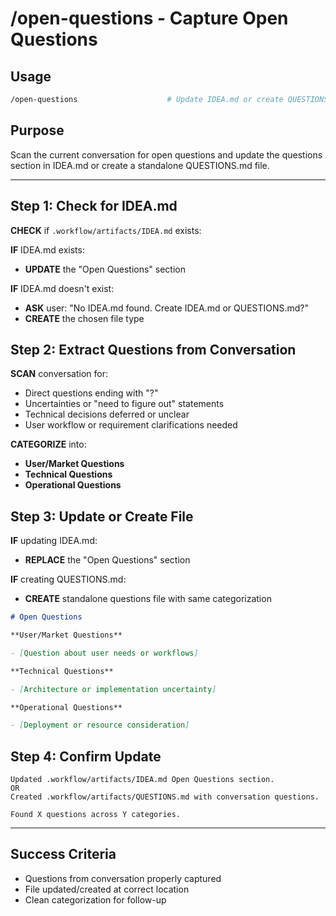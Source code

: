 # /open-questions - Capture Open Questions

## Usage

```bash
/open-questions                    # Update IDEA.md or create QUESTIONS.md with conversation questions
```

## Purpose

Scan the current conversation for open questions and update the questions section in IDEA.md or create a standalone QUESTIONS.md file.

---

## Step 1: Check for IDEA.md

**CHECK** if `.workflow/artifacts/IDEA.md` exists:

**IF** IDEA.md exists:
- **UPDATE** the "Open Questions" section

**IF** IDEA.md doesn't exist:
- **ASK** user: "No IDEA.md found. Create IDEA.md or QUESTIONS.md?"
- **CREATE** the chosen file type

## Step 2: Extract Questions from Conversation

**SCAN** conversation for:
- Direct questions ending with "?"
- Uncertainties or "need to figure out" statements  
- Technical decisions deferred or unclear
- User workflow or requirement clarifications needed

**CATEGORIZE** into:
- **User/Market Questions**
- **Technical Questions** 
- **Operational Questions**

## Step 3: Update or Create File

**IF** updating IDEA.md:
- **REPLACE** the "Open Questions" section

**IF** creating QUESTIONS.md:
- **CREATE** standalone questions file with same categorization

```markdown
# Open Questions

**User/Market Questions**

- [Question about user needs or workflows]

**Technical Questions**

- [Architecture or implementation uncertainty]

**Operational Questions**

- [Deployment or resource consideration]
```

## Step 4: Confirm Update

```
Updated .workflow/artifacts/IDEA.md Open Questions section.
OR
Created .workflow/artifacts/QUESTIONS.md with conversation questions.

Found X questions across Y categories.
```

---

## Success Criteria

- Questions from conversation properly captured
- File updated/created at correct location
- Clean categorization for follow-up